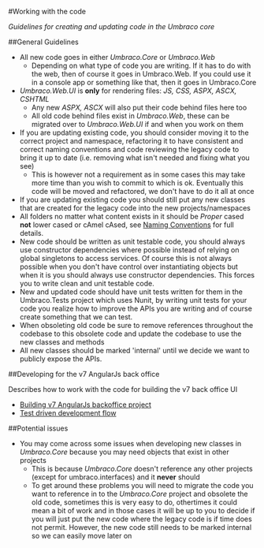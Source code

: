 #Working with the code

_Guidelines for creating and updating code in the Umbraco core_

##General Guidelines

* All new code goes in either *Umbraco.Core* or *Umbraco.Web*
	* Depending on what type of code you are writing. If it has to do with the web, then of course it goes in Umbraco.Web. If you could use it in a console app or something like that, then it goes in Umbraco.Core
* *Umbraco.Web.UI* is **only** for rendering files: *JS, CSS, ASPX, ASCX, CSHTML*
	* Any new *ASPX, ASCX* will also put their code behind files here too 
	* All old code behind files exist in *Umbraco.Web*, these can be migrated over to *Umbraco.Web.UI* if and when you work on them
* If you are updating existing code, you should consider moving it to the correct project and namespace, refactoring it to have consistent and correct naming conventions and code reviewing the legacy code to bring it up to date (i.e. removing what isn't needed and fixing what you see) 
	* This is however not a requirement as in some cases this may take more time than you wish to commit to which is ok. Eventually this code will be moved and refactored, we don't have to do it all at once
* If you are updating existing code you should still put any new classes that are created for the legacy code into the new projects/namespaces
* All folders no matter what content exists in it should be *Proper* cased **not** lower cased or cAmel cAsed, see [Naming Conventions](Coding-Standards/naming-conventions.md) for full details.
* New code should be written as unit testable code, you should always use constructor dependencies where possible instead of relying on global singletons to access services. Of course this is not always possible when you don't have control over instantiating objects but when it is you should always use constructor dependencies. This forces you to write clean and unit testable code.
* New and updated code should have unit tests written for them in the Umbraco.Tests project which uses Nunit, by writing unit tests for your code you realize how to improve the APIs you are writing and of course create something that we can test.
* When obsoleting old code be sure to remove references throughout the codebase to this obsolete code and update the codebase to use the new classes and methods
* All new classes should be marked 'internal' until we decide we want to publicly expose the APIs.

##Developing for the v7 AngularJs back office

Describes how to work with the code for building the v7 back office UI

* [Building v7 AngularJs backoffice project](v7-building-angular-project.md)
* [Test driven development flow](v7-test-driven-flow.md)

##Potential issues

* You may come across some issues when developing new classes in *Umbraco.Core* because you may need objects that exist in other projects 
	* This is because *Umbraco.Core* doesn't reference any other projects (except for umbraco.interfaces) and it **never** should 
	* To get around these problems you will need to migrate the code you want to reference in to the *Umbraco.Core* project and obsolete the old code, sometimes this is very easy to do, othertimes it could mean a bit of work and in those cases it will be up to you to decide if you will just put the new code where the legacy code is if time does not permit. However, the new code still needs to be marked internal so we can easily move later on